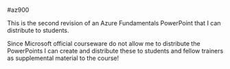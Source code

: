 #az900

This is the second revision of an Azure Fundamentals PowerPoint that I can distribute to students.

Since Microsoft official courseware do not allow me to distribute the PowerPoints I can create and distribute these to students and fellow trainers as supplemental material to the course!
